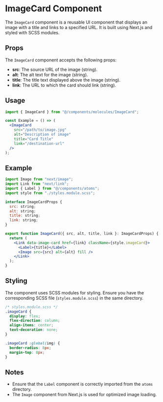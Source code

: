 # ImageCard Component

The `ImageCard` component is a reusable UI component that displays an image with a title and links to a specified URL. It is built using Next.js and styled with SCSS modules.

## Props

The `ImageCard` component accepts the following props:

- **src**: The source URL of the image (string).
- **alt**: The alt text for the image (string).
- **title**: The title text displayed above the image (string).
- **link**: The URL to which the card should link (string).

## Usage

```jsx
import { ImageCard } from "@/components/molecules/ImageCard";

const Example = () => (
  <ImageCard
    src="/path/to/image.jpg"
    alt="Description of image"
    title="Card Title"
    link="/destination-url"
  />
);
```

## Example

```jsx
import Image from "next/image";
import Link from "next/link";
import { Label } from "@/components/atoms";
import style from "./styles.module.scss";

interface ImageCardProps {
  src: string;
  alt: string;
  title: string;
  link: string;
}

export function ImageCard({ src, alt, title, link }: ImageCardProps) {
  return (
    <Link data-image-card href={link} className={style.imageCard}>
      <Label>{title}</Label>
      <Image src={src} alt={alt} fill />
    </Link>
  );
}
```

## Styling

The component uses SCSS modules for styling. Ensure you have the corresponding SCSS file (`styles.module.scss`) in the same directory.

```scss
/* styles.module.scss */
.imageCard {
  display: flex;
  flex-direction: column;
  align-items: center;
  text-decoration: none;
}

.imageCard :global(img) {
  border-radius: 8px;
  margin-top: 8px;
}
```

## Notes

- Ensure that the `Label` component is correctly imported from the `atoms` directory.
- The `Image` component from Next.js is used for optimized image loading.
